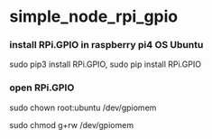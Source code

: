# simple_node_rpi_gpio

### install RPi.GPIO in raspberry pi4 OS Ubuntu
sudo pip3 install RPi.GPIO, sudo pip install RPi.GPIO

### open RPi.GPIO
sudo chown root:ubuntu /dev/gpiomem

sudo chmod g+rw /dev/gpiomem
